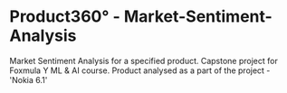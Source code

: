 # Product360° - Market-Sentiment-Analysis
Market Sentiment Analysis for a specified product. Capstone project for Foxmula Y ML &amp; AI course.
Product analysed as a part of the project - 'Nokia 6.1'
